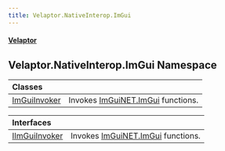 ```yaml
---
title: Velaptor.NativeInterop.ImGui
---
```


#### [Velaptor](Namespaces.md 'Velaptor Namespaces')

## Velaptor.NativeInterop.ImGui Namespace

| Classes | |
| :--- | :--- |
| [ImGuiInvoker](Velaptor.NativeInterop.ImGui.ImGuiInvoker.md 'Velaptor.NativeInterop.ImGui.ImGuiInvoker') | Invokes [ImGuiNET.ImGui](https://docs.microsoft.com/en-us/dotnet/api/ImGuiNET.ImGui 'ImGuiNET.ImGui') functions. |

| Interfaces | |
| :--- | :--- |
| [IImGuiInvoker](Velaptor.NativeInterop.ImGui.IImGuiInvoker.md 'Velaptor.NativeInterop.ImGui.IImGuiInvoker') | Invokes [ImGuiNET.ImGui](https://docs.microsoft.com/en-us/dotnet/api/ImGuiNET.ImGui 'ImGuiNET.ImGui') functions. |

